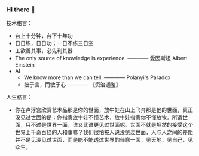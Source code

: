 ### Hi there 👋

<!--
**dz85/dz85** is a ✨ _special_ ✨ repository because its `README.md` (this file) appears on your GitHub profile.

Here are some ideas to get you started:

- 🔭 I’m currently working on ...
- 🌱 I’m currently learning ...
- 👯 I’m looking to collaborate on ...
- 🤔 I’m looking for help with ...
- 💬 Ask me about ...
- 📫 How to reach me: ...
- 😄 Pronouns: ...
- ⚡ Fun fact: ...
-->

技术格言：
- 台上十分钟，台下十年功
- 日日练，日日功；一日不练三日空
- 工欲善其事，必先利其器
- The only source of knowledge is experience. ———— 愛因斯坦 Albert Einstein
- AI
  - We know more than we can tell. ———— Polanyi's Paradox
  - 拙于言，而敏于心 ———— 《资治通鉴》

人生格言：

- 你在卢浮宫欣赏艺术品那是你的世面，放牛娃在山上飞奔那是他的世面，真正没见过世面的是：你指责放牛娃不懂艺术，放牛娃指责你不懂放牧。所谓世面，只不过是世界一面，谁又比谁更见过世面呢。世面不就是坦然的接受这个世界上千奇百怪的人和事嘛？我们很怕被人说没见过世面，人与人之间的差距并不是见没见过世面，而是能不能透过世界的任意一面，见天地，见自己，见众生。
